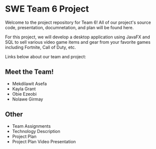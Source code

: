 # SWE Team 6 Project

Welcome to the project repository for Team 6! All of our project's source code, presentation, documnetation, and plan will be found here. 

For this project, we will develop a desktop application using JavaFX and SQL to sell various video game items and gear from your favorite games including Fortnite, Call of Duty, etc.

Links below about our team and project:

## Meet the Team!

* Mekdilawit Asefa
* Kayla Grant
* Obie Ezeobi
* Nolawe Girmay

## Other

* Team Assignments
* Technology Description
* Project Plan
* Project Plan Video Presentation

